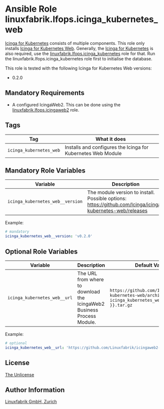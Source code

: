 # Ansible Role linuxfabrik.lfops.icinga_kubernetes_web

[Icinga for Kubernetes](https://icinga.com/docs/icinga-for-kubernetes/latest/) consists of multiple components. This role only installs [Icinga for Kubernetes Web](https://icinga.com/docs/icinga-for-kubernetes-web/latest/). Generally, the [Icinga for Kubernetes](https://icinga.com/docs/icinga-for-kubernetes/latest/) is also required, use the [linuxfabrik.lfops.icinga_kubernetes](https://github.com/Linuxfabrik/lfops/tree/main/roles/icinga_kubernetes) role for that. Run the linuxfabrik.lfops.icinga_kubernetes role first to initialise the database.

This role is tested with the following Icinga for Kubernetes Web versions:

* 0.2.0


## Mandatory Requirements

* A configured IcingaWeb2. This can be done using the [linuxfabrik.lfops.icingaweb2](https://github.com/linuxfabrik/lfops/tree/main/roles/icingaweb2) role.


## Tags

| Tag                     | What it does                                                 |
| ---                     | ------------                                                 |
| `icinga_kubernetes_web` | Installs and configures the Icinga for Kubernetes Web Module |


## Mandatory Role Variables

| Variable                         | Description                                                                                               |
| --------                         | -----------                                                                                               |
| `icinga_kubernetes_web__version` | The module version to install. Possible options: https://github.com/Icinga/icinga-kubernetes-web/releases |

Example:
```yaml
# mandatory
icinga_kubernetes_web__version: 'v0.2.0'
```


## Optional Role Variables

| Variable | Description | Default Value |
| -------- | ----------- | ------------- |
| `icinga_kubernetes_web__url` | The URL from where to download the IcingaWeb2 Business Process Module. | `https://github.com/Icinga/icinga-kubernetes-web/archive/{{ icinga_kubernetes_web__version }}.tar.gz` |

Example:
```yaml
# optional
icinga_kubernetes_web__url: 'https://github.com/Linuxfabrik/icingaweb2-module-businessprocess/archive/{{ icinga_kubernetes_web__version }}.tar.gz'
```


## License

[The Unlicense](https://unlicense.org/)


## Author Information

[Linuxfabrik GmbH, Zurich](https://www.linuxfabrik.ch)

